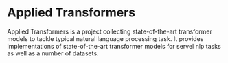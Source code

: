 # Applied Transformers

Applied Transformers is a project collecting state-of-the-art transformer models to tackle typical natural language processing task. It provides implementations of state-of-the-art transformer models for servel nlp tasks as well as a number of datasets.



